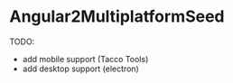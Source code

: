 # Angular2MultiplatformSeed

TODO:
* add mobile support (Tacco Tools)
* add desktop support (electron)
